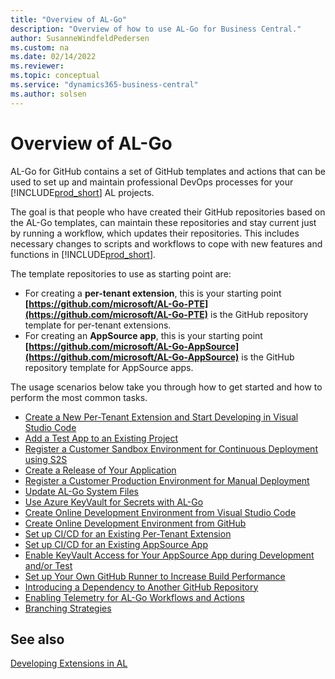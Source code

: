 ```yaml
---
title: "Overview of AL-Go"
description: "Overview of how to use AL-Go for Business Central."
author: SusanneWindfeldPedersen
ms.custom: na
ms.date: 02/14/2022
ms.reviewer: 
ms.topic: conceptual
ms.service: "dynamics365-business-central"
ms.author: solsen
---
```


# Overview of AL-Go

AL-Go for GitHub contains a set of GitHub templates and actions that can be used to set up and maintain professional DevOps processes for your [!INCLUDE[prod_short](../developer/includes/prod_short.md)] AL projects.

The goal is that people who have created their GitHub repositories based on the AL-Go templates, can maintain these repositories and stay current just by running a workflow, which updates their repositories. This includes necessary changes to scripts and workflows to cope with new features and functions in [!INCLUDE[prod_short](../developer/includes/prod_short.md)].

The template repositories to use as starting point are:

- For creating a **per-tenant extension**, this is your starting point
**[https://github.com/microsoft/AL-Go-PTE](https://github.com/microsoft/AL-Go-PTE)** is the GitHub repository template for per-tenant extensions.
- For creating an **AppSource app**, this is your starting point
**[https://github.com/microsoft/AL-Go-AppSource](https://github.com/microsoft/AL-Go-AppSource)** is the GitHub repository template for AppSource apps. 


The usage scenarios below take you through how to get started and how to perform the most common tasks.

- [Create a New Per-Tenant Extension and Start Developing in Visual Studio Code](get-started.md)  
- [Add a Test App to an Existing Project](algo-add-test-app.md)  
- [Register a Customer Sandbox Environment for Continuous Deployment using S2S](algo-register-sandbox-env-md)  
- [Create a Release of Your Application](algo-create-release-app.md)  
- [Register a Customer Production Environment for Manual Deployment](algo-register-cust-prod-env.md)  
- [Update AL-Go System Files](algo-update-system-files.md)  
- [Use Azure KeyVault for Secrets with AL-Go](algo-enable-keyvault-app-development.md)  
- [Create Online Development Environment from Visual Studio Code](algo-create-online-dev-env-vscode.md)  
- [Create Online Development Environment from GitHub](algo-create-online-dev-env-github.md)  
- [Set up CI/CD for an Existing Per-Tenant Extension](algo-setup-cicd-existing-pte.md)  
- [Set up CI/CD for an Existing AppSource App](algo-setup-cicd-existing-app.md)  
- [Enable KeyVault Access for Your AppSource App during Development and/or Test](algo-enable-keyvault-app-development.md)  
- [Set up Your Own GitHub Runner to Increase Build Performance](algo-setup-github-runner-performance.md)  
- [Introducing a Dependency to Another GitHub Repository](algo-dependency-app-github.md)  
- [Enabling Telemetry for AL-Go Workflows and Actions](algo-enabling-telemetry.md)  
- [Branching Strategies](algo-branching-strategy.md)  

## See also

[Developing Extensions in AL](../developer/devenv-dev-overview.md)